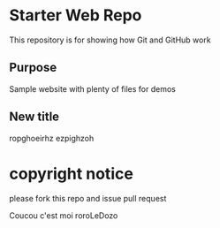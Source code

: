 # Starter Web Repo

This repository is for showing how Git and GitHub work

## Purpose

Sample website with plenty of files for demos

## New title

ropghoeirhz
ezpighzoh 

# copyright notice


please fork this repo and issue pull request

Coucou c'est moi roroLeDozo